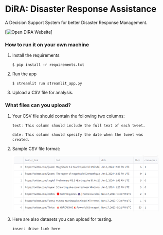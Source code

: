 # DiRA: Disaster Response Assistance

A Decision Support System for better Disaster Response Management.

[![Open DiRA Website](https://disaster-response-assistance.streamlit.app/)]

### How to run it on your own machine

1. Install the requirements

   ```
   $ pip install -r requirements.txt
   ```

2. Run the app

   ```
   $ streamlit run streamlit_app.py
   ```

3. Upload a CSV file for analysis.

### What files can you upload?

1. Your CSV file should contain the following two columns:
   ```
   text: This column should include the full text of each tweet.
   ```
   ```
   date: This column should specify the date when the tweet was created.
   ```

2. Sample CSV file format:
   
   ![Example Image](images/sample.png)

3. Here are also datasets you can upload for testing.
   ```
   insert drive link here
   ```
    